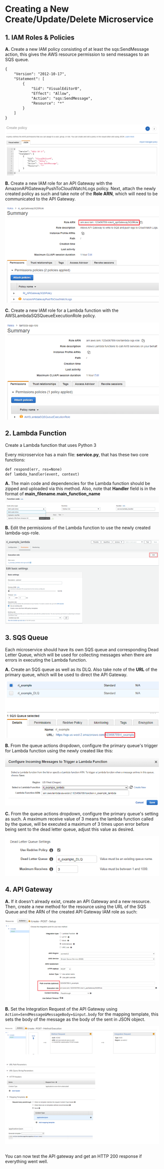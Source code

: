 # Creating a New Create/Update/Delete Microservice
## 1. IAM Roles & Policies
**A.** Create a new IAM policy consisting of at least the sqs:SendMessage action, this gives the AWS resource permission to send messages to an SQS queue.
```
{
    "Version": "2012-10-17",
    "Statement": [
        {
            "Sid": "VisualEditor0",
            "Effect": "Allow",
            "Action": "sqs:SendMessage",
            "Resource": "*"
        }
    ]
}
```
![enter image description here](https://raw.githubusercontent.com/rockimmortal/riweb/documentation/src/backend/doc/img/ss_iam_policy.png)

**B.** Create a new IAM role for an API Gateway with the AmazonAPIGatewayPushToCloudWatchLogs policy. Next, attach the newly created policy as such and take note of the  **Role ARN**, which will need to be communicated to the API Gateway.

![enter image description here](https://raw.githubusercontent.com/rockimmortal/riweb/documentation/src/backend/doc/img/ss_iam_role_api.png)

**C.** Create a new IAM role for a Lambda function with the AWSLambdaSQSQueueExecutionRole policy.

![enter image description here](https://raw.githubusercontent.com/rockimmortal/riweb/documentation/src/backend/doc/img/ss_iam_role_lambda.png)

## 2. Lambda Function
Create a Lambda function that uses Python 3

 Every microservice has a main file: **service.py**, that has these two core functions:
```
def respond(err, res=None)
def lambda_handler(event, context)
```
**A.** The main code and dependencies for the Lambda function should be zipped and uploaded via this method.  Also,  note that **Handler** field is in the format of **main_filename.main_function_name**
![ss_lambda_uload](https://raw.githubusercontent.com/rockimmortal/riweb/documentation/src/backend/doc/img/ss_lambda_uload.png)

**B.** Edit the permissions of the Lambda function to use the newly created lambda-sqs-role.

![enter image description here](https://raw.githubusercontent.com/rockimmortal/riweb/documentation/src/backend/doc/img/ss_lambda_perm.png)
## 3. SQS Queue
Each microservice should have its own SQS queue and corresponding Dead Letter Queue, which will be used for collecting messages when there are errors in executing the Lambda function.

**A.** Create an SQS queue as well as its DLQ. Also take note of the **URL** of the primary queue, which will be used to direct the API Gateway.

![ss_sqs_url](https://raw.githubusercontent.com/rockimmortal/riweb/documentation/src/backend/doc/img/ss_sqs_url.png)

**B.** From the queue actions dropdown, configure the primary queue's trigger for Lambda function using the newly created like this:

![ss_sqs_lambda](https://raw.githubusercontent.com/rockimmortal/riweb/documentation/src/backend/doc/img/ss_sqs_lambda.png)

**C.** From the queue actions dropdown, configure the primary queue's setting as such. A maximum receive value of 3 means the lambda function called by the queue, will be executed a maximum of 3 times upon error before being sent to the dead letter queue, adjust this value as desired.

![ss_sqs_dlq](https://raw.githubusercontent.com/rockimmortal/riweb/documentation/src/backend/doc/img/ss_sqs_dlq.png)
## 4. API Gateway
**A.** If it doesn't already exist, create an API Gateway and a new resource. Then, create a new method for the resource using the URL of the SQS Queue and the ARN of the created API Gateway IAM role as such:

![ss_api_url](https://raw.githubusercontent.com/rockimmortal/riweb/documentation/src/backend/doc/img/ss_api_url.png)

**B.** Set the Integration Request of the API Gateway using ```Action=SendMessage&MessageBody=$input.body``` for the mapping template, this sets the body of the message as the body of the sent in JSON object.

![ss_api_integ](https://raw.githubusercontent.com/rockimmortal/riweb/documentation/src/backend/doc/img/ss_api_integ.png)
##
You can now test the API gateway and get an HTTP 200 response if everything went well.
